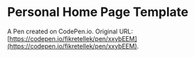 # Personal Home Page  Template

A Pen created on CodePen.io. Original URL: [https://codepen.io/fikretellek/pen/xxybEEM](https://codepen.io/fikretellek/pen/xxybEEM).

